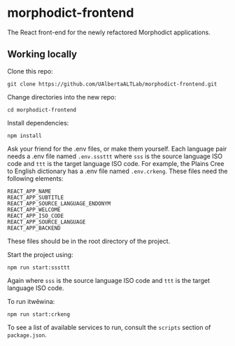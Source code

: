 # morphodict-frontend
The React front-end for the newly refactored Morphodict applications.

## Working locally
Clone this repo:
```shell
git clone https://github.com/UAlbertaALTLab/morphodict-frontend.git
```

Change directories into the new repo:
```shell
cd morphodict-frontend
```

Install dependencies:
```shell
npm install
```

Ask your friend for the .env files, or make them yourself. Each language 
pair needs a .env file named `.env.sssttt` where `sss` is the source language 
ISO code and `ttt` is the target language ISO code. For example, the Plains Cree 
to English dictionary has a .env file named `.env.crkeng`. These files need the 
following elements:

```text
REACT_APP_NAME
REACT_APP_SUBTITLE
REACT_APP_SOURCE_LANGUAGE_ENDONYM
REACT_APP_WELCOME
REACT_APP_ISO_CODE
REACT_APP_SOURCE_LANGUAGE
REACT_APP_BACKEND
```

These files should be in the root directory of the project.

Start the project using:
```shell
npm run start:sssttt
```
Again where `sss` is the source language ISO code and `ttt` is the target 
language ISO code.

To run itwêwina:
```shell
npm run start:crkeng
```

To see a list of available services to run, consult the `scripts` section of 
`package.json`.
